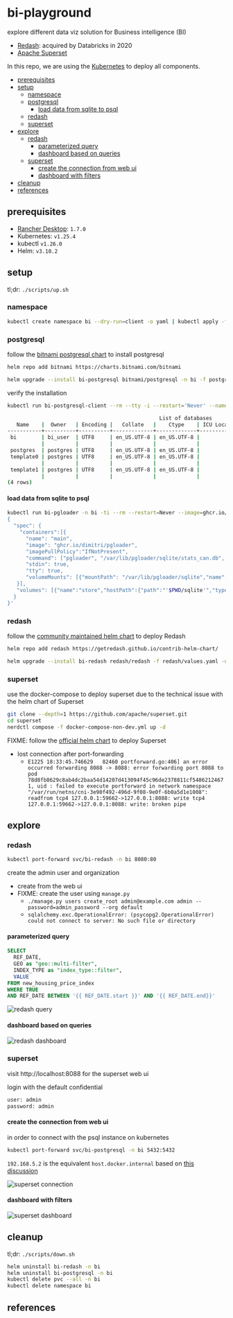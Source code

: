 # bi-playground <!-- omit in toc -->

explore different data viz solution for Business intelligence (BI)

- [Redash](https://redash.io): acquired by Databricks in 2020
- [Apache Superset](https://superset.apache.org)

In this repo, we are using the [Kubernetes](https://kubernetes.io/) to deploy all components.

- [prerequisites](#prerequisites)
- [setup](#setup)
  - [namespace](#namespace)
  - [postgresql](#postgresql)
    - [load data from sqlite to psql](#load-data-from-sqlite-to-psql)
  - [redash](#redash)
  - [superset](#superset)
- [explore](#explore)
  - [redash](#redash-1)
    - [parameterized query](#parameterized-query)
    - [dashboard based on queries](#dashboard-based-on-queries)
  - [superset](#superset-1)
    - [create the connection from web ui](#create-the-connection-from-web-ui)
    - [dashboard with filters](#dashboard-with-filters)
- [cleanup](#cleanup)
- [references](#references)

## prerequisites

- [Rancher Desktop](https://github.com/rancher-sandbox/rancher-desktop): `1.7.0`
- Kubernetes: `v1.25.4`
- kubectl `v1.26.0`
- Helm: `v3.10.2`

## setup

tl;dr: `./scripts/up.sh`

### namespace

```sh
kubectl create namespace bi --dry-run=client -o yaml | kubectl apply -f -
```

### postgresql

follow the [bitnami postgresql chart](https://github.com/bitnami/charts/tree/master/bitnami/postgresql) to install postgresql

```sh
helm repo add bitnami https://charts.bitnami.com/bitnami
```

```sh
helm upgrade --install bi-postgresql bitnami/postgresql -n bi -f postgresql/values.yaml
```

verify the installation

```sh
kubectl run bi-postgresql-client --rm --tty -i --restart='Never' --namespace bi --image docker.io/bitnami/postgresql:15.0.0-debian-11-r3 --env="PGPASSWORD=bi_password" -- psql --host bi-postgresql -U bi_user -d bi -p 5432 -c "\l"
```

```sh
                                                 List of databases
   Name    |  Owner   | Encoding |   Collate   |    Ctype    | ICU Locale | Locale Provider |   Access privileges
-----------+----------+----------+-------------+-------------+------------+-----------------+-----------------------
 bi        | bi_user  | UTF8     | en_US.UTF-8 | en_US.UTF-8 |            | libc            | =Tc/bi_user          +
           |          |          |             |             |            |                 | bi_user=CTc/bi_user
 postgres  | postgres | UTF8     | en_US.UTF-8 | en_US.UTF-8 |            | libc            |
 template0 | postgres | UTF8     | en_US.UTF-8 | en_US.UTF-8 |            | libc            | =c/postgres          +
           |          |          |             |             |            |                 | postgres=CTc/postgres
 template1 | postgres | UTF8     | en_US.UTF-8 | en_US.UTF-8 |            | libc            | =c/postgres          +
           |          |          |             |             |            |                 | postgres=CTc/postgres
(4 rows)
```

#### load data from sqlite to psql

```sh
kubectl run bi-pgloader -n bi -ti --rm --restart=Never --image=ghcr.io/dimitri/pgloader --overrides='
{
  "spec": {
    "containers":[{
      "name": "main",
      "image": "ghcr.io/dimitri/pgloader",
      "imagePullPolicy":"IfNotPresent",
      "command": ["pgloader", "/var/lib/pgloader/sqlite/stats_can.db", "postgresql://bi_user:bi_password@bi-postgresql/bi"],
      "stdin": true,
      "tty": true,
      "volumeMounts": [{"mountPath": "/var/lib/pgloader/sqlite","name": "store"}]
   }],
   "volumes": [{"name":"store","hostPath":{"path":"'$PWD/sqlite'","type":"Directory"}}]
  }
}'
```

### redash

follow the [community maintained helm chart](https://github.com/getredash/contrib-helm-chart) to deploy Redash

```sh
helm repo add redash https://getredash.github.io/contrib-helm-chart/
```

```sh
helm upgrade --install bi-redash redash/redash -f redash/values.yaml -n bi
```

### superset

use the docker-compose to deploy superset due to the technical issue with the helm chart of Superset

```sh
git clone --depth=1 https://github.com/apache/superset.git
cd superset
nerdctl compose -f docker-compose-non-dev.yml up -d
```

FIXME: follow the [official helm chart](https://superset.apache.org/docs/installation/running-on-kubernetes/) to deploy Superset

- lost connection after port-forwarding
  - `E1225 18:33:45.746629   82460 portforward.go:406] an error occurred forwarding 8088 -> 8088: error forwarding port 8088 to pod 78d8fb8629c8ab4dc2baa54d14207d413094f45c96de2378811cf54862124671, uid : failed to execute portforward in network namespace "/var/run/netns/cni-3e90f492-496d-9f08-9e0f-6b0a5d1e1008": readfrom tcp4 127.0.0.1:59662->127.0.0.1:8088: write tcp4 127.0.0.1:59662->127.0.0.1:8088: write: broken pipe`

## explore

### redash

```sh
kubectl port-forward svc/bi-redash -n bi 8080:80
```

create the admin user and organization

- create from the web ui
- FIXME: create the user using `manage.py`
  - `./manage.py users create_root admin@example.com admin --password=admin_password --org default`
  - `sqlalchemy.exc.OperationalError: (psycopg2.OperationalError) could not connect to server: No such file or directory`

#### parameterized query

```sql
SELECT
  REF_DATE,
  GEO as "geo::multi-filter",
  INDEX_TYPE as "index_type::filter",
  VALUE
FROM new_housing_price_index
WHERE TRUE
AND REF_DATE BETWEEN '{{ REF_DATE.start }}' AND '{{ REF_DATE.end}}'
```

![redash query](assets/redash_query.png)

#### dashboard based on queries

![redash dashboard](assets/redash_dashboard.png)

### superset

visit http://localhost:8088 for the superset web ui

login with the default confidential

```sh
user: admin
password: admin
```

#### create the connection from web ui

in order to connect with the psql instance on kubernetes

```sh
kubectl port-forward svc/bi-postgresql -n bi 5432:5432
```

`192.168.5.2` is the equivalent `host.docker.internal` based on [this discussion](https://github.com/containerd/nerdctl/issues/747)

![superset connection](assets/superset_connection.png)

#### dashboard with filters

![superset dashboard](./assets/superset_dashboard.png)

## cleanup

tl;dr: `./scripts/down.sh`

```sh
helm uninstall bi-redash -n bi
helm uninstall bi-postgresql -n bi
kubectl delete pvc --all -n bi
kubectl delete namespace bi
```

## references
